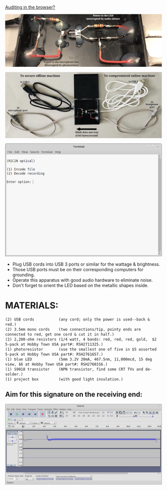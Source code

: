 [Auditing in the browser?](https://coliru.stacked-crooked.com/a/e4385d6d4d51df62)

<p align="center">
  <img src="https://github.com/compromise-evident/RICINoptic/blob/main/Other/Close-up.jpeg">
</p>

<p align="center">
  <img src="https://github.com/compromise-evident/RICINoptic/blob/main/Other/Materials.jpeg">
</p>

<p align="center">
  <img src="https://github.com/compromise-evident/RICINoptic/blob/main/Terminal.png">
</p>


* Plug USB cords into USB 3 ports or similar for the wattage & brightness.
* Those USB ports must be on their corresponding computers for grounding.
* Operate this apparatus with good audio hardware to eliminate noise.
* Don't forget to orient the LED based on the metallic shapes inside.

# MATERIALS:
```text
(2) USB cords           (any cord; only the power is used--back & red.)
(2) 3.5mm mono cords    (two connections/tip, pointy ends are connected to red, get one cord & cut it in half.)
(2) 2,200-ohm resistors (1/4 watt, 4 bands: red, red, red, gold,  $2 5-pack at Hobby Town USA part#: RSH2711325.)
(1) photoresistor       (use the smallest one of five in $5 assorted 5-pack at Hobby Town USA part#: RSH2761657.)
(1) blue LED            (5mm 3.2V 20mA, 467.5nm, 11,000mcd, 15 deg view, $6 at Hobby Town USA part#: RSH2760316.)
(1) S9018 transistor    (NPN transistor, find some CRT TVs and de-solder.)
(1) project box         (with good light insulation.)
```

## Aim for this signature on the receiving end:
<p align="center">
  <img src="https://github.com/compromise-evident/RICINoptic/blob/main/Waveform.png">
</p>
